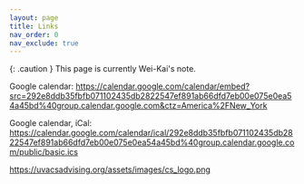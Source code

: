 ```yaml
---
layout: page
title: Links
nav_order: 0
nav_exclude: true
---
```



{: .caution }
This page is currently Wei-Kai's note.

Google calendar:
https://calendar.google.com/calendar/embed?src=292e8ddb35fbfb071102435db2822547ef891ab66dfd7eb00e075e0ea54a45bd%40group.calendar.google.com&ctz=America%2FNew_York

Google calendar, iCal:
https://calendar.google.com/calendar/ical/292e8ddb35fbfb071102435db2822547ef891ab66dfd7eb00e075e0ea54a45bd%40group.calendar.google.com/public/basic.ics

https://uvacsadvising.org/assets/images/cs_logo.png